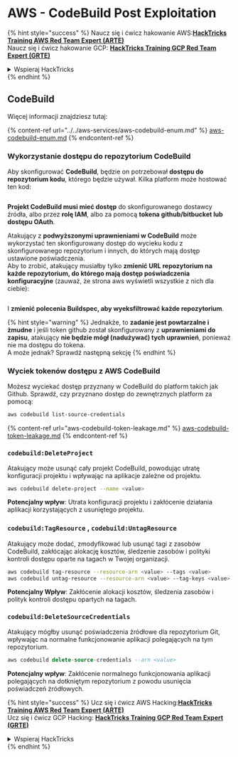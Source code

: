 # AWS - CodeBuild Post Exploitation

{% hint style="success" %}
Naucz się i ćwicz hakowanie AWS:<img src="/.gitbook/assets/image.png" alt="" data-size="line">[**HackTricks Training AWS Red Team Expert (ARTE)**](https://training.hacktricks.xyz/courses/arte)<img src="/.gitbook/assets/image.png" alt="" data-size="line">\
Naucz się i ćwicz hakowanie GCP: <img src="/.gitbook/assets/image (2).png" alt="" data-size="line">[**HackTricks Training GCP Red Team Expert (GRTE)**<img src="/.gitbook/assets/image (2).png" alt="" data-size="line">](https://training.hacktricks.xyz/courses/grte)

<details>

<summary>Wspieraj HackTricks</summary>

* Sprawdź [**plany subskrypcji**](https://github.com/sponsors/carlospolop)!
* **Dołącz do** 💬 [**grupy Discord**](https://discord.gg/hRep4RUj7f) lub [**grupy telegram**](https://t.me/peass) lub **śledź** nas na **Twitterze** 🐦 [**@hacktricks\_live**](https://twitter.com/hacktricks\_live)**.**
* **Dziel się trikami hakerskimi, przesyłając PR-y do** [**HackTricks**](https://github.com/carlospolop/hacktricks) i [**HackTricks Cloud**](https://github.com/carlospolop/hacktricks-cloud) repozytoriów na githubie.

</details>
{% endhint %}

## CodeBuild

Więcej informacji znajdziesz tutaj:

{% content-ref url="../../aws-services/aws-codebuild-enum.md" %}
[aws-codebuild-enum.md](../../aws-services/aws-codebuild-enum.md)
{% endcontent-ref %}

### Wykorzystanie dostępu do repozytorium CodeBuild

Aby skonfigurować **CodeBuild**, będzie on potrzebował **dostępu do repozytorium kodu**, którego będzie używał. Kilka platform może hostować ten kod:

<figure><img src="../../../../.gitbook/assets/image (96).png" alt=""><figcaption></figcaption></figure>

**Projekt CodeBuild musi mieć dostęp** do skonfigurowanego dostawcy źródła, albo przez **rolę IAM**, albo za pomocą **tokena github/bitbucket lub dostępu OAuth**.

Atakujący z **podwyższonymi uprawnieniami w CodeBuild** może wykorzystać ten skonfigurowany dostęp do wycieku kodu z skonfigurowanego repozytorium i innych, do których mają dostęp ustawione poświadczenia.\
Aby to zrobić, atakujący musiałby tylko **zmienić URL repozytorium na każde repozytorium, do którego mają dostęp poświadczenia konfiguracyjne** (zauważ, że strona aws wyświetli wszystkie z nich dla ciebie):

<figure><img src="../../../../.gitbook/assets/image (107).png" alt=""><figcaption></figcaption></figure>

I **zmienić polecenia Buildspec, aby wyeksfiltrować każde repozytorium**.

{% hint style="warning" %}
Jednakże, to **zadanie jest powtarzalne i żmudne** i jeśli token github został skonfigurowany z **uprawnieniami do zapisu**, atakujący **nie będzie mógł (nadużywać) tych uprawnień**, ponieważ nie ma dostępu do tokena.\
A może jednak? Sprawdź następną sekcję
{% endhint %}

### Wyciek tokenów dostępu z AWS CodeBuild

Możesz wyciekać dostęp przyznany w CodeBuild do platform takich jak Github. Sprawdź, czy przyznano dostęp do zewnętrznych platform za pomocą:
```bash
aws codebuild list-source-credentials
```
{% content-ref url="aws-codebuild-token-leakage.md" %}
[aws-codebuild-token-leakage.md](aws-codebuild-token-leakage.md)
{% endcontent-ref %}

### `codebuild:DeleteProject`

Atakujący może usunąć cały projekt CodeBuild, powodując utratę konfiguracji projektu i wpływając na aplikacje zależne od projektu.
```bash
aws codebuild delete-project --name <value>
```
**Potencjalny wpływ**: Utrata konfiguracji projektu i zakłócenie działania aplikacji korzystających z usuniętego projektu.

### `codebuild:TagResource` , `codebuild:UntagResource`

Atakujący może dodać, zmodyfikować lub usunąć tagi z zasobów CodeBuild, zakłócając alokację kosztów, śledzenie zasobów i polityki kontroli dostępu oparte na tagach w Twojej organizacji.
```bash
aws codebuild tag-resource --resource-arn <value> --tags <value>
aws codebuild untag-resource --resource-arn <value> --tag-keys <value>
```
**Potencjalny Wpływ**: Zakłócenie alokacji kosztów, śledzenia zasobów i polityk kontroli dostępu opartych na tagach.

### `codebuild:DeleteSourceCredentials`

Atakujący mógłby usunąć poświadczenia źródłowe dla repozytorium Git, wpływając na normalne funkcjonowanie aplikacji polegających na tym repozytorium.
```sql
aws codebuild delete-source-credentials --arn <value>
```
**Potencjalny wpływ**: Zakłócenie normalnego funkcjonowania aplikacji polegających na dotkniętym repozytorium z powodu usunięcia poświadczeń źródłowych.

{% hint style="success" %}
Ucz się i ćwicz AWS Hacking:<img src="/.gitbook/assets/image.png" alt="" data-size="line">[**HackTricks Training AWS Red Team Expert (ARTE)**](https://training.hacktricks.xyz/courses/arte)<img src="/.gitbook/assets/image.png" alt="" data-size="line">\
Ucz się i ćwicz GCP Hacking: <img src="/.gitbook/assets/image (2).png" alt="" data-size="line">[**HackTricks Training GCP Red Team Expert (GRTE)**<img src="/.gitbook/assets/image (2).png" alt="" data-size="line">](https://training.hacktricks.xyz/courses/grte)

<details>

<summary>Wspieraj HackTricks</summary>

* Sprawdź [**plany subskrypcji**](https://github.com/sponsors/carlospolop)!
* **Dołącz do** 💬 [**grupy Discord**](https://discord.gg/hRep4RUj7f) lub [**grupy telegram**](https://t.me/peass) lub **śledź** nas na **Twitterze** 🐦 [**@hacktricks\_live**](https://twitter.com/hacktricks\_live)**.**
* **Dziel się trikami hakerskimi, przesyłając PR-y do** [**HackTricks**](https://github.com/carlospolop/hacktricks) i [**HackTricks Cloud**](https://github.com/carlospolop/hacktricks-cloud) repozytoriów na githubie.

</details>
{% endhint %}
